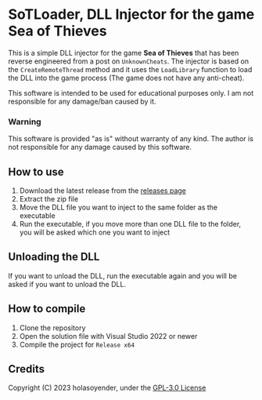 # SoTLoader, DLL Injector for the game Sea of Thieves

This is a simple DLL injector for the game **Sea of Thieves** that has been reverse engineered from a post on `UnknownCheats`. The injector is based on the `CreateRemoteThread` method and it uses the `LoadLibrary` function to load the DLL into the game process (The game does not have any anti-cheat).

This software is intended to be used for educational purposes only. I am not responsible for any damage/ban caused by it.

### Warning
This software is provided "as is" without warranty of any kind. The author is not responsible for any damage caused by this software.

## How to use
1. Download the latest release from the [releases page](https://github.com/holasoyender/SoTLoader/releases)
2. Extract the zip file
3. Move the DLL file you want to inject to the same folder as the executable
4. Run the executable, if you move more than one DLL file to the folder, you will be asked which one you want to inject

## Unloading the DLL
If you want to unload the DLL, run the executable again and you will be asked if you want to unload the DLL.

## How to compile
1. Clone the repository
2. Open the solution file with Visual Studio 2022 or newer
3. Compile the project for `Release x64`

## Credits
Copyright (C) 2023 holasoyender, under the [GPL-3.0 License](LICENSE)